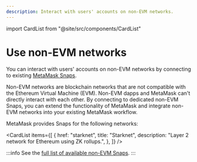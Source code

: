 ```yaml
---
description: Interact with users' accounts on non-EVM networks.
---
```


import CardList from "@site/src/components/CardList"

# Use non-EVM networks

You can interact with users' accounts on non-EVM networks by connecting to existing
[MetaMask Snaps](https://metamask.io/snaps/).

Non-EVM networks are blockchain networks that are not compatible with the Ethereum Virtual Machine (EVM).
Non-EVM dapps and MetaMask can't directly interact with each other.
By connecting to dedicated non-EVM Snaps, you can extend the functionality of MetaMask and integrate non-EVM networks into your existing MetaMask workflow.

MetaMask provides Snaps for the following networks:

<CardList
  items={[
    {
      href: "starknet",
      title: "Starknet",
      description:
        "Layer 2 network for Ethereum using ZK rollups.",
    },
  ]}
/>

:::info
See the [full list of available non-EVM Snaps](https://snaps.metamask.io/interoperability).
:::
